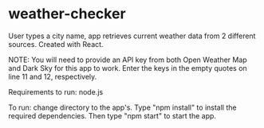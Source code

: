 # weather-checker
User types a city name, app retrieves current weather data from 2 different sources. Created with React.

NOTE: You will need to provide an API key from both Open Weather Map and Dark Sky for this app to work. Enter
the keys in the empty quotes on line 11 and 12, respectively.

Requirements to run: node.js

To run: change directory to the app's. Type "npm install" to install the required dependencies. Then
type "npm start" to start the app.
